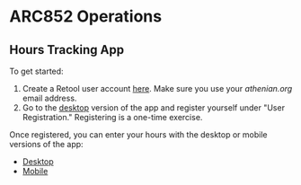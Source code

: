 # ARC852 Operations

## Hours Tracking App

To get started:

1. Create a Retool user account [here](https://login.retool.com/auth/signup). Make sure you use your *athenian.org*
   email address.
2. Go to the [desktop](https://arc852.retool.com/apps/9ce8de80-23e6-11ec-9300-8b0f50e651e0/User%20Registration#)
   version of the app and register yourself under "User Registration." Registering is a one-time exercise.

Once registered, you can enter your hours with the desktop or mobile versions of the app:

* [Desktop](https://arc852.retool.com/apps/fe393e60-2282-11ec-ab2d-7f805be33322/Hours%20Tracker)
* [Mobile](https://arc852.retool.com/apps/c9fc2380-31bc-11ec-8355-3bb7916a77c6/Mobile%20Hours%20Tracker)
